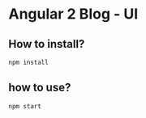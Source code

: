 # Angular 2 Blog - UI


## How to install?
    
```bash
npm install
```

## how to use?

```bash
npm start
```